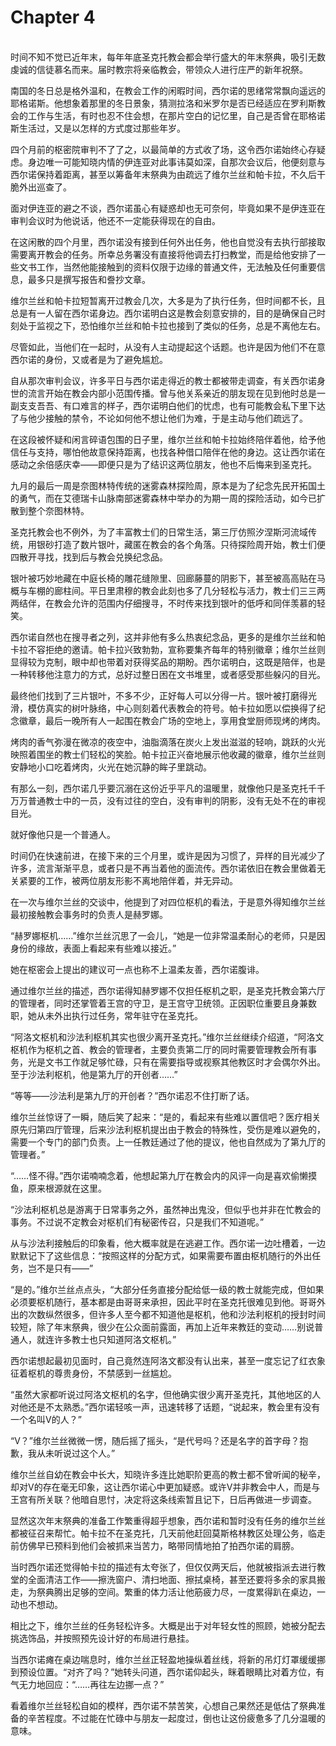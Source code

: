 # Chapter 4

<br>
时间不知不觉已近年末，每年年底圣克托教会都会举行盛大的年末祭典，吸引无数虔诚的信徒慕名而来。届时教宗将亲临教会，带领众人进行庄严的新年祝祭。

南国的冬日总是格外温和，在教会工作的闲暇时间，西尔诺的思绪常常飘向遥远的耶格诺斯。他想象着那里的冬日景象，猜测拉洛和米罗尔是否已经适应在罗利斯教会的工作与生活，有时也忍不住会想，在那片空白的记忆里，自己是否曾在耶格诺斯生活过，又是以怎样的方式度过那些年岁。

四个月前的枢密院审判不了了之，以最简单的方式收了场，这令西尔诺始终心存疑虑。身边唯一可能知晓内情的伊连亚对此事讳莫如深，自那次会议后，他便刻意与西尔诺保持着距离，甚至以筹备年末祭典为由疏远了维尔兰丝和帕卡拉，不久后干脆外出巡查了。

面对伊连亚的避之不谈，西尔诺虽心有疑惑却也无可奈何，毕竟如果不是伊连亚在审判会议时为他说话，他还不一定能获得现在的自由。

在这闲散的四个月里，西尔诺没有接到任何外出任务，他也自觉没有去执行部接取需要离开教会的任务。所幸总务署没有直接将他调去打扫教堂，而是给他安排了一些文书工作，当然他能接触到的资料仅限于边缘的普通文件，无法触及任何重要信息，最多只是撰写报告和誊抄文章。

维尔兰丝和帕卡拉短暂离开过教会几次，大多是为了执行任务，但时间都不长，且总是有一人留在西尔诺身边。西尔诺明白这是教会刻意安排的，目的是确保自己时刻处于监视之下，恐怕维尔兰丝和帕卡拉也接到了类似的任务，总是不离他左右。

尽管如此，当他们在一起时，从没有人主动提起这个话题。也许是因为他们不在意西尔诺的身份，又或者是为了避免尴尬。

自从那次审判会议，许多平日与西尔诺走得近的教士都被带走调查，有关西尔诺身世的流言开始在教会内部小范围传播。曾与他关系亲近的朋友现在见到他时总是一副支支吾吾、有口难言的样子，西尔诺明白他们的忧虑，也有可能教会私下里下达了与他少接触的禁令，不论如何他不想让他们为难，于是主动与他们疏远了。

在这段被怀疑和闲言碎语包围的日子里，维尔兰丝和帕卡拉始终陪伴着他，给予他信任与支持，哪怕他故意保持距离，也找各种借口陪伴在他的身边。这让西尔诺在感动之余倍感庆幸——即便只是为了结识这两位朋友，他也不后悔来到圣克托。

九月的最后一周是奈图林特传统的迷雾森林探险周，原本是为了纪念先民开拓国土的勇气，而在艾德瑞卡山脉南部迷雾森林中举办的为期一周的探险活动，如今已扩散到整个奈图林特。

圣克托教会也不例外，为了丰富教士们的日常生活，第三厅仿照汐涅斯河流域传统，用银砂打造了数片银叶，藏匿在教会的各个角落。只待探险周开始，教士们便四散开寻找，找到后与教会兑换纪念品。

银叶被巧妙地藏在中庭长椅的雕花缝隙里、回廊藤蔓的阴影下，甚至被高高贴在马概与车棚的廊柱间。平日里肃穆的教会此刻也多了几分轻松与活力，教士们三三两两结伴，在教会允许的范围内仔细搜寻，不时传来找到银叶的低呼和同伴羡慕的轻笑。

西尔诺自然也在搜寻者之列，这并非他有多么热衷纪念品，更多的是维尔兰丝和帕卡拉不容拒绝的邀请。帕卡拉兴致勃勃，宣称要集齐每年的特别徽章；维尔兰丝则显得较为克制，眼中却也带着对获得奖品的期盼。西尔诺明白，这既是陪伴，也是一种转移他注意力的方式，总好过整日困在文书堆里，或者感受那些躲闪的目光。

最终他们找到了三片银叶，不多不少，正好每人可以分得一片。银叶被打磨得光滑，模仿真实的树叶脉络，中心则刻着代表教会的符号。帕卡拉如愿以偿换得了纪念徽章，最后一晚所有人一起围在教会广场的空地上，享用食堂厨师现烤的烤肉。

烤肉的香气弥漫在微凉的夜空中，油脂滴落在炭火上发出滋滋的轻响，跳跃的火光映照着围坐的教士们轻松的笑脸。帕卡拉正兴奋地展示他收藏的徽章，维尔兰丝则安静地小口吃着烤肉，火光在她沉静的眸子里跳动。

有那么一刻，西尔诺几乎要沉溺在这份近乎平凡的温暖里，就像他只是圣克托千千万万普通教士中的一员，没有过往的空白，没有审判的阴影，没有无处不在的审视目光。

就好像他只是一个普通人。

时间仍在快速前进，在接下来的三个月里，或许是因为习惯了，异样的目光减少了许多，流言渐渐平息，或者只是不再当着他的面流传。西尔诺依旧在教会里做着无关紧要的工作，被两位朋友形影不离地陪伴着，并无异动。

在一次与维尔兰丝的交谈中，他提到了对四位枢机的看法，于是意外得知维尔兰丝最初接触教会事务时的负责人是赫罗娜。

“赫罗娜枢机……”维尔兰丝沉思了一会儿，“她是一位非常温柔耐心的老师，只是因身份的缘故，表面上看起来有些难以接近。”

她在枢密会上提出的建议可一点也称不上温柔友善，西尔诺腹诽。

通过维尔兰丝的描述，西尔诺得知赫罗娜不仅担任枢机之职，是圣克托教会第六厅的管理者，同时还掌管着王宫的守卫，是王宫守卫统领。正因职位重要且身兼数职，她从未外出执行过任务，常年驻守在圣克托。

“阿洛文枢机和沙法利枢机其实也很少离开圣克托。”维尔兰丝继续介绍道，“阿洛文枢机作为枢机之首、教会的管理者，主要负责第二厅的同时需要管理教会所有事务，光是文书工作就足够忙碌，只有在需要指导或视察其他教区时才会偶尔外出。至于沙法利枢机，他是第九厅的开创者……”

“等等——沙法利是第九厅的开创者？”西尔诺忍不住打断了话。

维尔兰丝惊讶了一瞬，随后笑了起来：“是的，看起来有些难以置信吧？医疗相关原先归第四厅管理，后来沙法利枢机提出由于教会的特殊性，受伤是难以避免的，需要一个专门的部门负责。上一任教廷通过了他的提议，他也自然成为了第九厅的管理者。”

“……怪不得。”西尔诺喃喃念着，他想起第九厅在教会内的风评一向是喜欢偷懒摸鱼，原来根源就在这里。

“沙法利枢机总是游离于日常事务之外，虽然神出鬼没，但似乎也并非在忙教会的事务。不过说不定教会对枢机们有秘密传召，只是我们不知道呢。”

从与沙法利接触后的印象看，他大概率就是在逃避工作。西尔诺一边吐槽着，一边默默记下了这些信息：“按照这样的分配方式，如果需要布置由枢机随行的外出任务，岂不是只有——”

“是的。”维尔兰丝点点头，“大部分任务直接分配给低一级的教士就能完成，但如果必须要枢机随行，基本都是由哥哥来承担，因此平时在圣克托很难见到他。哥哥外出的次数纵然很多，但许多人至今都不知道他是枢机，他和沙法利枢机的授封时间较短，除了年末祭典，很少在公众面前露面，再加上近年来教廷的变动……别说普通人，就连许多教士也只知道阿洛文枢机。”

西尔诺想起最初见面时，自己竟然连阿洛文都没有认出来，甚至一度忘记了红衣象征着枢机的尊贵身份，不禁感到一丝尴尬。

“虽然大家都听说过阿洛文枢机的名字，但他确实很少离开圣克托，其他地区的人对他还是不太熟悉。”西尔诺轻咳一声，迅速转移了话题，“说起来，教会里有没有一个名叫V的人？”

“V？”维尔兰丝微微一愣，随后摇了摇头，“是代号吗？还是名字的首字母？抱歉，我从未听说过这个人。”

维尔兰丝自幼在教会中长大，知晓许多连比她职阶更高的教士都不曾听闻的秘辛，却对V的存在毫无印象，这让西尔诺心中更加疑惑。或许V并非教会中人，而是与王宫有所关联？他暗自思忖，决定将这条线索暂且记下，日后再做进一步调查。

显然这次年末祭典的准备工作繁重得超乎想象，西尔诺和暂时没有任务的维尔兰丝都被征召来帮忙。帕卡拉不在圣克托，几天前他赶回莫斯格林教区处理公务，临走前仿佛早已预料到他们会被抓来当苦力，略带同情地拍了拍西尔诺的肩膀。

当时西尔诺还觉得帕卡拉的描述有太夸张了，但仅仅两天后，他就被指派去进行教堂的全面清洁工作——擦洗窗户、清扫地面、擦拭桌椅，甚至还要将多余的家具搬走，为祭典腾出足够的空间。繁重的体力活让他筋疲力尽，一度累得趴在桌边，一动也不想动。

相比之下，维尔兰丝的任务轻松许多。大概是出于对年轻女性的照顾，她被分配去挑选饰品，并按照预先设计好的布局进行悬挂。

当西尔诺瘫在桌边喘息时，维尔兰丝正轻盈地操纵着丝线，将新的吊灯灯罩缓缓挪到预设位置。“对齐了吗？”她转头问道，西尔诺仰起头，眯着眼睛比对着方位，有气无力地回应：“……再往左边挪一点？”

看着维尔兰丝轻松自如的模样，西尔诺不禁苦笑，心想自己果然还是低估了祭典准备的辛苦程度。不过能在忙碌中与朋友一起度过，倒也让这份疲惫多了几分温暖的意味。
